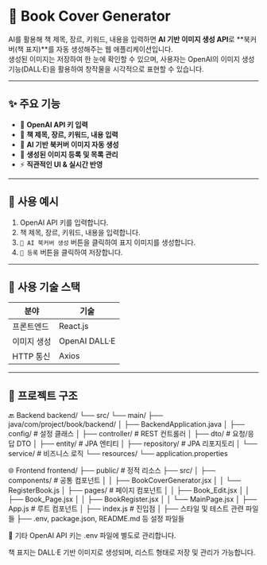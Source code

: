 # 📘 Book Cover Generator

AI를 활용해 책 제목, 장르, 키워드, 내용을 입력하면 **AI 기반 이미지 생성 API**로 **북커버(책 표지)**를 자동 생성해주는 웹 애플리케이션입니다.  
생성된 이미지는 저장하여 한 눈에 확인할 수 있으며, 사용자는 OpenAI의 이미지 생성 기능(DALL·E)을 활용하여 창작물을 시각적으로 표현할 수 있습니다.


---

## ✨ 주요 기능

- 🔐 **OpenAI API 키 입력**
- 📝 **책 제목, 장르, 키워드, 내용 입력**
- 🎨 **AI 기반 북커버 이미지 자동 생성**
- 📌 **생성된 이미지 등록 및 목록 관리**
- ⚡ **직관적인 UI & 실시간 반영**

---

## 📸 사용 예시

1. OpenAI API 키를 입력합니다.
2. 책 제목, 장르, 키워드, 내용을 입력합니다.
3. `🎨 AI 북커버 생성` 버튼을 클릭하여 표지 이미지를 생성합니다.
4. `📌 등록` 버튼을 클릭하여 저장합니다.

---

## 🧩 사용 기술 스택

| 분야      | 기술            |
| ------- | ------------- |
| 프론트엔드   | React.js      |
| 이미지 생성  | OpenAI DALL·E |
| HTTP 통신 | Axios         |


---

## 📁 프로젝트 구조

🔙 Backend
backend/
└── src/
    └── main/
        ├── java/com/project/book/backend/
        │   ├── BackendApplication.java
        │   ├── config/              # 설정 클래스
        │   ├── controller/          # REST 컨트롤러
        │   ├── dto/                 # 요청/응답 DTO
        │   ├── entity/              # JPA 엔티티
        │   ├── repository/          # JPA 리포지토리
        │   └── service/             # 비즈니스 로직
        └── resources/
            └── application.properties

🌐 Frontend
frontend/
├── public/                        # 정적 리소스
├── src/
│   ├── components/                # 공통 컴포넌트
│   │   ├── BookCoverGenerator.jsx
│   │   └── RegisterBook.js
│   ├── pages/                     # 페이지 컴포넌트
│   │   ├── Book_Edit.jsx
│   │   ├── Book_Page.jsx
│   │   ├── BookRegister.jsx
│   │   └── MainPage.jsx
│   ├── App.js                     # 루트 컴포넌트
│   ├── index.js                   # 진입점
│   ├── 스타일 및 테스트 관련 파일들
├── .env, package.json, README.md 등 설정 파일들


📮 기타
OpenAI API 키는 .env 파일에 별도로 관리합니다.

책 표지는 DALL·E 기반 이미지로 생성되며, 리스트 형태로 저장 및 관리가 가능합니다.